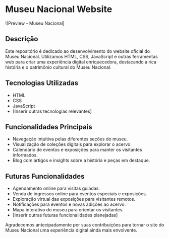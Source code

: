 # Museu Nacional Website

![Preview - Museu Nacional]

## Descrição

Este repositório é dedicado ao desenvolvimento do website oficial do Museu Nacional. Utilizamos HTML, CSS, JavaScript e outras ferramentas web para criar uma experiência digital enriquecedora, destacando a rica história e o patrimônio cultural do Museu Nacional.

## Tecnologias Utilizadas

- HTML
- CSS
- JavaScript
- [Inserir outras tecnologias relevantes]

## Funcionalidades Principais

- Navegação intuitiva pelas diferentes seções do museu.
- Visualização de coleções digitais para explorar o acervo.
- Calendário de eventos e exposições para manter os visitantes informados.
- Blog com artigos e insights sobre a história e peças em destaque.

## Futuras Funcionalidades

- Agendamento online para visitas guiadas.
- Venda de ingressos online para eventos especiais e exposições.
- Exploração virtual das exposições para visitantes remotos.
- Notificações para eventos e novas adições ao acervo.
- Mapa interativo do museu para orientar os visitantes.
- [Inserir outras futuras funcionalidades planejadas]

Agradecemos antecipadamente por suas contribuições para tornar o site do Museu Nacional uma experiência digital ainda mais envolvente.


